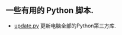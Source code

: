 ## 一些有用的 Python 脚本.

- <a href="https://ltoddy.github.io/Python-useful/update/" target="_blank">update.py</a>  更新电脑全部的Python第三方库.

